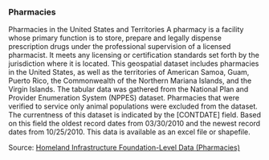 ### Pharmacies

Pharmacies in the United States and Territories A pharmacy is a facility whose primary function is to store, prepare and legally dispense prescription drugs under the professional supervision of a licensed pharmacist. It meets any licensing or certification standards set forth by the jurisdiction where it is located. This geospatial dataset includes pharmacies in the United States, as well as the territories of American Samoa, Guam, Puerto Rico, the Commonwealth of the Northern Mariana Islands, and the Virgin Islands. The tabular data was gathered from the National Plan and Provider Enumeration System (NPPES) dataset. Pharmacies that were verified to service only animal populations were excluded from the dataset. The currentness of this dataset is indicated by the [CONTDATE] field. Based on this field the oldest record dates from 03/30/2010 and the newest record dates from 10/25/2010.  This data is available as an excel file or shapefile.

Source: [Homeland Infrastructure Foundation-Level Data (Pharmacies)](https://hifld-geoplatform.opendata.arcgis.com/datasets/pharmacies)
